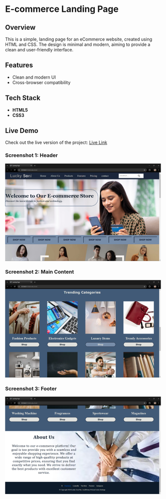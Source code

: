 # E-commerce Landing Page

## Overview
This is a simple, landing page for an eCommerce website, created using HTML and CSS. The design is minimal and modern, aiming to provide a clean and user-friendly interface.

## Features
- Clean and modern UI
- Cross-browser compatibility

## Tech Stack
- **HTML5**
- **CSS3**

## Live Demo
Check out the live version of the project: [Live Link](https://luckysoni10.github.io/E-Commerce-Website/)

### Screenshot 1: Header
![Header](/pic/ss1.png)

### Screenshot 2: Main Content
![Main Content](/pic/ss2.png)

### Screenshot 3: Footer
![Footer](/pic/ss3.png)

